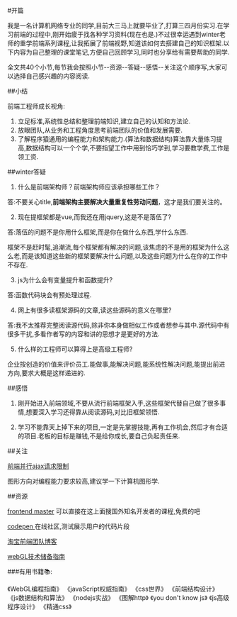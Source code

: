 #开篇

我是一名计算机网络专业的同学,目前大三马上就要毕业了,打算三四月份实习.在学习前端的过程中,刚开始疲于找各种学习资料(现在也是.)不过很幸运遇到winter老师的重学前端系列课程,让我拓展了前端视野,知道该如何去搭建自己的知识框架.以下内容为自己整理的课堂笔记,方便自己回顾学习,同时也分享给有需要帮助的同学.

全文共40个小节,每节我会按照小节--资源--答疑--感悟--关注这个顺序写,大家可以选择自己感兴趣的内容阅读.

##小结 

前端工程师成长视角:

1. 立足标准,系统性总结和整理前端知识,建立自己的认知和方法论.
2. 放眼团队,从业务和工程角度思考前端团队的价值和发展需要.
3. 了解程序猿通用的编程能力和架构能力.(算法和数据结构)算法靠大量练习提高,数据结构可以一个个学,不要指望工作中用到恰巧学到,学习要教学费,工作是领工资.


##winter答疑

1. 什么是前端架构师？前端架构师应该承担哪些工作？

答:不要关心title,**前端架构主要解决大量重复性劳动问题**，这才是我们要关注的。

2. 现在提框架都是vue,而我还在用jquery,这是不是落伍了?

答:落伍的问题不是你用什么框架,而是你在做什么东西,学什么东西.

框架不是赶时髦,追潮流,每个框架都有解决的问题,该焦虑的不是用的框架为什么这么老,而是该知道这些新的框架要解决什么问题,以及这些问题为什么在你的工作中不存在.

3. js为什么会有变量提升和函数提升?

答:函数代码块会有预处理过程.

4. 网上有很多读框架源码的文章,读这些源码的意义在哪里?

答:我不太推荐完整阅读源代码,除非你本身做相似工作或者想参与其中.源代码中有很多干扰,多看作者写的内容和讲的思想才是更好的方法.

5. 什么样的工程师可以算得上是高级工程师?

企业按创造的价值来评价员工.能做事,能解决问题,能系统性解决问题,能提出前进方向,要求大概是这样递进的.

##感悟

1. 刚开始进入前端领域,不要从流行前端框架入手,这些框架代替自己做了很多事情,想要深入学习还得靠从阅读源码,对比旧框架领悟.

2. 学习不能靠天上掉下来的项目,一定是先掌握技能,再有工作机会,然后才有合适的项目.老板的目标是赚钱,不是给你成长,要自己负起责任来.



##关注

[前端并行ajax请求限制](https://www.cnblogs.com/sunsky303/p/8862128.html)

图形方向对编程能力要求较高,建议学一下计算机图形学.

##资源

[frontend master](https://frontendmasters.com/) 可以直接在这上面搜国外知名开发者的课程,免费的吧

[codepen ](https://codepen.io/) 在线社区,测试展示用户的代码片段

[淘宝前端团队博客](http://taobaofed.org/)

[webGL技术储备指南](http://taobaofed.org/blog/2015/12/21/webgl-handbook/)

###有用书籍📚:

《WebGL编程指南》
《javaScript权威指南》
《css世界》
《前端结构设计》
《js数据结构和算法》
《nodejs实战》
《图解http》
《you don't know js》 
《js高级程序设计》
《精通css》

